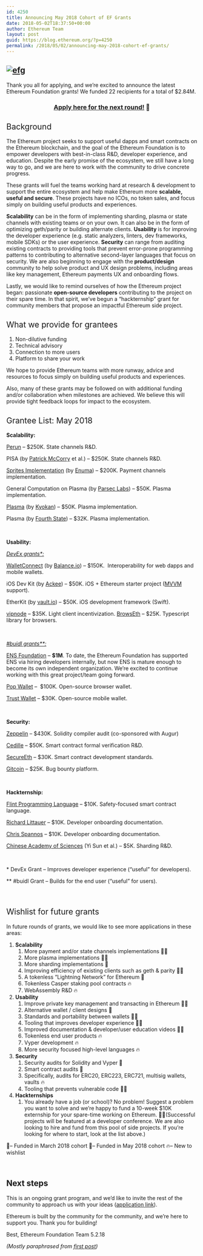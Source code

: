 ```yaml
---
id: 4250
title: Announcing May 2018 Cohort of EF Grants
date: 2018-05-02T18:37:50+00:00
author: Ethereum Team
layout: post
guid: https://blog.ethereum.org/?p=4250
permalink: /2018/05/02/announcing-may-2018-cohort-ef-grants/
---
```

<h2><a href="https://blog.ethereum.org/wp-content/uploads/2018/05/efg.png"><img src="https://blog.ethereum.org/wp-content/uploads/2018/05/efg.png" alt="efg"/></a></h2>
<span style="font-weight: 400;">Thank you all for applying, and we’re excited to announce the latest Ethereum Foundation grants! We funded 22 recipients for a total of $2.84M.</span>
<h3 style="text-align: center;"><a href="https://docs.google.com/forms/d/1_Fi0UmsdYefkRmWZg12QJOQgQoEajAJPvJw1tRI9N0c/viewform?edit_requested=true">Apply here for the next round!</a> 🦄</h3>
<h2><span style="font-weight: 400;">Background</span></h2>
<span style="font-weight: 400;">The Ethereum project seeks to support useful dapps and smart contracts on the Ethereum blockchain, and the goal of the Ethereum Foundation is to empower developers with best-in-class R&amp;D, developer experience, and education. Despite the early promise of the ecosystem, we still have a long way to go, and we are here to work with the community to drive concrete progress.</span>

<span style="font-weight: 400;">These grants will fuel the teams working hard at research &amp; development to support the entire ecosystem and help make Ethereum more </span><b>scalable, useful and secure</b><span style="font-weight: 400;">. These projects have no ICOs, no token sales, and focus simply on building useful products and experiences.</span>

<b>Scalability</b><span style="font-weight: 400;"> can be in the form of implementing sharding, plasma or state channels with existing teams or on your own. It can also be in the form of optimizing geth/parity or building alternate clients. </span><b>Usability </b><span style="font-weight: 400;">is for improving the developer experience (e.g. static analyzers, linters, dev frameworks, mobile SDKs) or the user experience. </span><b>Security</b><span style="font-weight: 400;"> can range from auditing existing contracts to providing tools that prevent error-prone programming patterns to contributing to alternative second-layer languages that focus on security. We are also beginning to engage with the</span><b> product/design</b><span style="font-weight: 400;"> community to help solve product and UX design problems, including areas like key management, Ethereum payments UX and onboarding flows.</span>

<span style="font-weight: 400;">Lastly, we would like to remind ourselves of how the Ethereum project began: passionate </span><b>open-source developers</b><span style="font-weight: 400;"> contributing to the project on their spare time. In that spirit, we’ve begun a “hackternship” grant for community members that propose an impactful Ethereum side project.</span>
<h2><span style="font-weight: 400;">What we provide for grantees</span></h2>
<ol>
 	<li style="font-weight: 400;"><span style="font-weight: 400;">Non-dilutive funding</span></li>
 	<li style="font-weight: 400;"><span style="font-weight: 400;">Technical advisory</span></li>
 	<li style="font-weight: 400;"><span style="font-weight: 400;">Connection to more users</span></li>
 	<li style="font-weight: 400;"><span style="font-weight: 400;">Platform to share your work</span></li>
</ol>
<span style="font-weight: 400;">We hope to provide Ethereum teams with more runway, advice and resources to focus simply on building useful products and experiences.</span>

<span style="font-weight: 400;">Also, many of these grants may be followed on with additional funding and/or collaboration when milestones are achieved. We believe this will provide tight feedback loops for impact to the ecosystem.</span>
<h2><span style="font-weight: 400;">Grantee List: May 2018</span></h2>

<b>Scalability:
</b>

<a href="https://eprint.iacr.org/2018/320"><span style="font-weight: 400;">Perun</span></a><span style="font-weight: 400;"> – $250K. State channels R&amp;D.
</span>

<span style="font-weight: 400;">PISA (by </span><a href="http://www0.cs.ucl.ac.uk/staff/P.McCorry/"><span style="font-weight: 400;">Patrick McCorry</span></a><span style="font-weight: 400;"> et al.) – $250K. State channels R&amp;D.
</span>

<a href="https://arxiv.org/abs/1702.05812"><span style="font-weight: 400;">Sprites Implementation</span></a><span style="font-weight: 400;"> (by </span><a href="https://www.enuma.io/"><span style="font-weight: 400;">Enuma</span></a><span style="font-weight: 400;">) – $200K. Payment channels implementation.
</span>

<span style="font-weight: 400;">General Computation on Plasma (by </span><a href="https://www.parseclabs.org/"><span style="font-weight: 400;">Parsec Labs</span></a><span style="font-weight: 400;">) – $50K. Plasma implementation.
</span>

<a href="https://github.com/kyokan/plasma"><span style="font-weight: 400;">Plasma</span></a><span style="font-weight: 400;"> (by </span><a href="https://kyokan.io/"><span style="font-weight: 400;">Kyokan</span></a><span style="font-weight: 400;">) – $50K. Plasma implementation.
</span>

<span style="font-weight: 400;">Plasma (by </span><a href="https://github.com/fourthstate"><span style="font-weight: 400;">Fourth State</span></a><span style="font-weight: 400;">) – $32K. Plasma implementation.</span>

<br>

<b>Usability:
</b>

<span style="font-weight: 400;"><em><span style="text-decoration: underline;">DevEx grants*:</span></em>
</span>

<a href="https://walletconnect.org/"><span style="font-weight: 400;">WalletConnect</span></a><span style="font-weight: 400;"> (by </span><a href="https://balance.io/"><span style="font-weight: 400;">Balance.io</span></a><span style="font-weight: 400;">) – $150K.  Interoperability for web dapps and mobile wallets.
</span>

<span style="font-weight: 400;">iOS Dev Kit (by <a href="https://www.ackee.cz/en">Ackee</a></span><span style="font-weight: 400;">) – $50K. iOS + Ethereum starter project (</span><a href="https://en.wikipedia.org/wiki/Model%E2%80%93view%E2%80%93viewmodel"><span style="font-weight: 400;">MVVM</span></a><span style="font-weight: 400;"> support).
</span>

<span style="font-weight: 400;">EtherKit (by </span><a href="http://vault.io"><span style="font-weight: 400;">vault.io</span></a><span style="font-weight: 400;">) – $50K. iOS development framework (Swift).
</span>

<a href="https://vipnode.shazow.net/"><span style="font-weight: 400;">vipnode</span></a><span style="font-weight: 400;"> – $35K. Light client incentivization.
</span><a href="https://medium.com/buyethdomains/introducing-browseth-a-new-library-for-interacting-with-ethereum-795d18e7b87d"><span style="font-weight: 400;">BrowsEth</span></a><span style="font-weight: 400;"> – $25K. Typescript library for browsers.</span>

<br>

<span style="font-weight: 400;"><em><span style="text-decoration: underline;">#buidl grants**:</span></em>
</span>

<a href="https://ens.domains/"><span style="font-weight: 400;">ENS Foundation</span></a><span style="font-weight: 400;"> – </span><b>$1M</b><span style="font-weight: 400;">. To date, the Ethereum Foundation has supported ENS via hiring developers internally, but now ENS is mature enough to become its own independent organization. We’re excited to continue working with this great project/team going forward.
</span>

<a href="https://www.linkedin.com/in/garethtlewis/"><span style="font-weight: 400;">Pop Wallet</span></a><span style="font-weight: 400;"> –  $100K. Open-source browser wallet.
</span>

<a href="https://trustwalletapp.com/"><span style="font-weight: 400;">Trust Wallet</span></a><span style="font-weight: 400;"> – $30K. Open-source mobile wallet.</span>

<br>

<b>Security:
</b>

<a href="https://zeppelin.solutions/security-audits/"><span style="font-weight: 400;">Zeppelin</span></a><span style="font-weight: 400;"> – $430K. Solidity compiler audit (co-sponsored with Augur)
</span>

<a href="https://github.com/astump"><span style="font-weight: 400;">Cedille</span></a><span style="font-weight: 400;"> – $50K. Smart contract formal verification R&amp;D.
</span>

<a href="http://secureth.org/"><span style="font-weight: 400;">SecureEth</span></a><span style="font-weight: 400;"> – $30K. Smart contract development standards.
</span>

<a href="https://gitcoin.co/"><span style="font-weight: 400;">Gitcoin</span></a><span style="font-weight: 400;"> – $25K. Bug bounty platform.</span>

<br>

<b>Hackternship:
</b>

<a href="https://github.com/franklinsch/flint"><span style="font-weight: 400;">Flint Programming Language</span></a><span style="font-weight: 400;"> – $10K. Safety-focused smart contract language.
</span>

<a href="https://www.linkedin.com/in/richard-littauer-130026138/"><span style="font-weight: 400;">Richard Littauer</span></a><span style="font-weight: 400;"> – $10K. Developer onboarding documentation.
</span>

<a href="https://github.com/cspannos"><span style="font-weight: 400;">Chris Spannos</span></a><span style="font-weight: 400;"> – $10K. Developer onboarding documentation.
</span>

<span style="font-weight: 400;"><a href="http://english.ict.cas.cn/">Chinese Academy of Sciences</a> (Yi Sun et al.)</span><span style="font-weight: 400;"> – $5K. Sharding R&amp;D.</span>

<br>

<span style="font-weight: 400;">* DevEx Grant – Improves developer experience (“useful” for developers).
</span>

<span style="font-weight: 400;">** #buidl Grant – Builds for the end user (“useful” for users).</span>

&nbsp;
<h2><span style="font-weight: 400;">Wishlist for future grants</span></h2>
<span style="font-weight: 400;">In future rounds of grants, we would like to see more applications in these areas:</span>
<ol>
 	<li style="font-weight: 400;"><strong>Scalability</strong>
<ol>
 	<li style="font-weight: 400;"><span style="font-weight: 400;">More payment and/or state channels implementations 💚💙</span></li>
 	<li style="font-weight: 400;"><span style="font-weight: 400;">More plasma implementations 💚💙</span></li>
 	<li style="font-weight: 400;"><span style="font-weight: 400;">More sharding implementations 💚</span></li>
 	<li style="font-weight: 400;"><span style="font-weight: 400;">Improving efficiency of existing clients such as geth &amp; parity 💚💙</span></li>
 	<li style="font-weight: 400;"><span style="font-weight: 400;">A tokenless “Lightning Network” for Ethereum 💙</span></li>
 	<li style="font-weight: 400;"><span style="font-weight: 400;">Tokenless Casper staking pool contracts 🔥</span></li>
 	<li style="font-weight: 400;"><span style="font-weight: 400;">WebAssembly R&amp;D 🔥</span></li>
</ol>
</li>
 	<li style="font-weight: 400;"><strong>Usability</strong>
<ol>
 	<li style="font-weight: 400;"><span style="font-weight: 400;">Improve private key management and transacting in Ethereum 💚💙</span></li>
 	<li style="font-weight: 400;"><span style="font-weight: 400;">Alternative wallet / client designs 💙</span></li>
 	<li style="font-weight: 400;"><span style="font-weight: 400;">Standards and portability between wallets 💙🔥</span></li>
 	<li style="font-weight: 400;"><span style="font-weight: 400;">Tooling that improves developer experience 💚💙</span></li>
 	<li style="font-weight: 400;"><span style="font-weight: 400;">Improved documentation &amp; developer/user education videos 💚💙</span></li>
 	<li style="font-weight: 400;"><span style="font-weight: 400;">Tokenless end user products 🔥</span></li>
 	<li style="font-weight: 400;"><span style="font-weight: 400;">Vyper development 🔥</span></li>
 	<li style="font-weight: 400;"><span style="font-weight: 400;">More security focused high-level languages 🔥</span></li>
</ol>
</li>
 	<li style="font-weight: 400;"><strong>Security</strong>
<ol>
 	<li style="font-weight: 400;"><span style="font-weight: 400;">Security audits for Solidity and Vyper 💙</span></li>
 	<li style="font-weight: 400;"><span style="font-weight: 400;">Smart contract audits 💚</span></li>
 	<li style="font-weight: 400;"><span style="font-weight: 400;">Specifically, audits for ERC20, ERC223, ERC721, multisig wallets, vaults 🔥</span></li>
 	<li style="font-weight: 400;"><span style="font-weight: 400;">Tooling that prevents vulnerable code 💚💙</span></li>
</ol>
</li>
 	<li style="font-weight: 400;"><strong>Hackternships</strong>
<ol>
 	<li style="font-weight: 400;"><span style="font-weight: 400;">You already have a job (or school)? No problem! Suggest a problem you want to solve and we’re happy to fund a 10-week $10K externship for your spare-time working on Ethereum. 💚💙(</span><span style="font-weight: 400;">Successful projects will be featured at a developer conference. We are also looking to hire and fund from this pool of side projects. If you’re looking for where to start, look at the list above.)</span></li>
</ol>
</li>
</ol>
<span style="font-weight: 400;">💚– Funded in March 2018 cohort
</span><span style="font-weight: 400;">💙– Funded in May 2018 cohort
</span><span style="font-weight: 400;">🔥– New to wishlist</span>

&nbsp;
<h2>Next steps</h2>
<span style="font-weight: 400;">This is an ongoing grant program, and we’d like to invite the rest of the community to approach us with your ideas (</span><a href="https://ecosystem.support/"><span style="font-weight: 400;">application link</span></a><span style="font-weight: 400;">).</span>

<span style="font-weight: 400;">Ethereum is built by the community for the community, and we’re here to support you. Thank you for building!</span>

<span style="font-weight: 400;">Best,
</span><span style="font-weight: 400;">Ethereum Foundation Team
</span><span style="font-weight: 400;">5.2.18</span>

<i><span style="font-weight: 400;">(Mostly paraphrased from </span></i><a href="https://blog.ethereum.org/2018/03/07/announcing-beneficiaries-ethereum-foundation-grants/"><i><span style="font-weight: 400;">first post</span></i></a><i><span style="font-weight: 400;">)</span></i>
